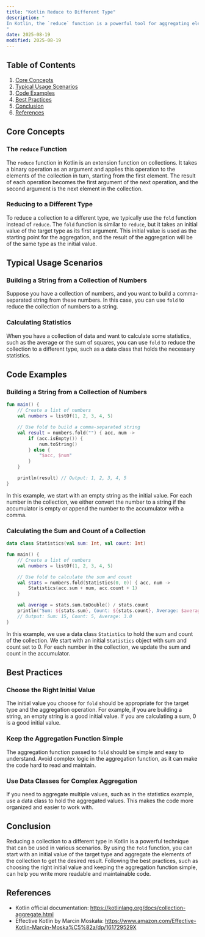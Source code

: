 ```yaml
---
title: "Kotlin Reduce to Different Type"
description: "
In Kotlin, the `reduce` function is a powerful tool for aggregating elements in a collection. By default, the `reduce` function combines elements of a collection into a single value of the same type as the elements in the collection. However, there are scenarios where you might want to reduce a collection to a different type. This blog post will explore the core concepts, typical usage scenarios, and best practices related to reducing a collection to a different type in Kotlin.
"
date: 2025-08-19
modified: 2025-08-19
---
```


## Table of Contents
1. [Core Concepts](#core-concepts)
2. [Typical Usage Scenarios](#typical-usage-scenarios)
3. [Code Examples](#code-examples)
4. [Best Practices](#best-practices)
5. [Conclusion](#conclusion)
6. [References](#references)

## Core Concepts
### The `reduce` Function
The `reduce` function in Kotlin is an extension function on collections. It takes a binary operation as an argument and applies this operation to the elements of the collection in turn, starting from the first element. The result of each operation becomes the first argument of the next operation, and the second argument is the next element in the collection.

### Reducing to a Different Type
To reduce a collection to a different type, we typically use the `fold` function instead of `reduce`. The `fold` function is similar to `reduce`, but it takes an initial value of the target type as its first argument. This initial value is used as the starting point for the aggregation, and the result of the aggregation will be of the same type as the initial value.

## Typical Usage Scenarios
### Building a String from a Collection of Numbers
Suppose you have a collection of numbers, and you want to build a comma-separated string from these numbers. In this case, you can use `fold` to reduce the collection of numbers to a string.

### Calculating Statistics
When you have a collection of data and want to calculate some statistics, such as the average or the sum of squares, you can use `fold` to reduce the collection to a different type, such as a data class that holds the necessary statistics.

## Code Examples

### Building a String from a Collection of Numbers
```kotlin
fun main() {
    // Create a list of numbers
    val numbers = listOf(1, 2, 3, 4, 5)

    // Use fold to build a comma-separated string
    val result = numbers.fold("") { acc, num ->
        if (acc.isEmpty()) {
            num.toString()
        } else {
            "$acc, $num"
        }
    }

    println(result) // Output: 1, 2, 3, 4, 5
}
```
In this example, we start with an empty string as the initial value. For each number in the collection, we either convert the number to a string if the accumulator is empty or append the number to the accumulator with a comma.

### Calculating the Sum and Count of a Collection
```kotlin
data class Statistics(val sum: Int, val count: Int)

fun main() {
    // Create a list of numbers
    val numbers = listOf(1, 2, 3, 4, 5)

    // Use fold to calculate the sum and count
    val stats = numbers.fold(Statistics(0, 0)) { acc, num ->
        Statistics(acc.sum + num, acc.count + 1)
    }

    val average = stats.sum.toDouble() / stats.count
    println("Sum: ${stats.sum}, Count: ${stats.count}, Average: $average")
    // Output: Sum: 15, Count: 5, Average: 3.0
}
```
In this example, we use a data class `Statistics` to hold the sum and count of the collection. We start with an initial `Statistics` object with sum and count set to 0. For each number in the collection, we update the sum and count in the accumulator.

## Best Practices
### Choose the Right Initial Value
The initial value you choose for `fold` should be appropriate for the target type and the aggregation operation. For example, if you are building a string, an empty string is a good initial value. If you are calculating a sum, 0 is a good initial value.

### Keep the Aggregation Function Simple
The aggregation function passed to `fold` should be simple and easy to understand. Avoid complex logic in the aggregation function, as it can make the code hard to read and maintain.

### Use Data Classes for Complex Aggregation
If you need to aggregate multiple values, such as in the statistics example, use a data class to hold the aggregated values. This makes the code more organized and easier to work with.

## Conclusion
Reducing a collection to a different type in Kotlin is a powerful technique that can be used in various scenarios. By using the `fold` function, you can start with an initial value of the target type and aggregate the elements of the collection to get the desired result. Following the best practices, such as choosing the right initial value and keeping the aggregation function simple, can help you write more readable and maintainable code.

## References
- Kotlin official documentation: https://kotlinlang.org/docs/collection-aggregate.html
- Effective Kotlin by Marcin Moskała: https://www.amazon.com/Effective-Kotlin-Marcin-Moska%C5%82a/dp/161729529X